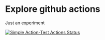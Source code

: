 # Explore github actions

Just an experiment

[![Simple Action-Test Actions Status](https://github.com/pgrygorcintel/actions_test/workflows/Simple-Action-Test/badge.svg)](https://github.com/pgrygorcintel/actions_test/actions)
